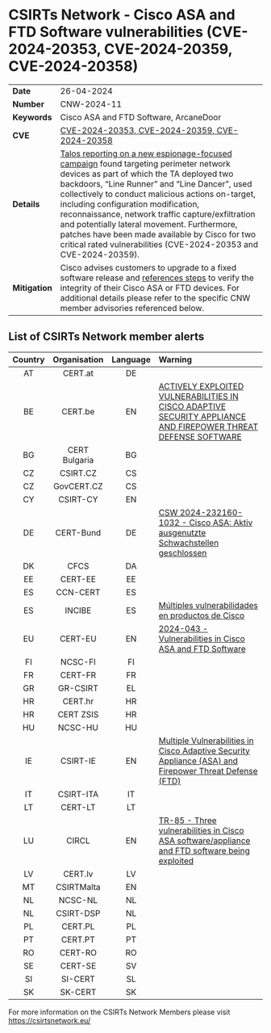# CSIRTs Network - Cisco ASA and FTD Software vulnerabilities (CVE-2024-20353, CVE-2024-20359, CVE-2024-20358)
|   |   |
|---|---|
| **Date** | 26-04-2024 |
| **Number** | CNW-2024-11 | 
| **Keywords** | Cisco ASA and FTD Software, ArcaneDoor | 
| **CVE** | [CVE-2024-20353, CVE-2024-20359, CVE-2024-20358](https://sec.cloudapps.cisco.com/security/center/resources/asa_ftd_attacks_event_response) | 
| **Details** | [Talos reporting on a new espionage-focused campaign](https://blog.talosintelligence.com/arcanedoor-new-espionage-focused-campaign-found-targeting-perimeter-network-devices/) found targeting perimeter network devices as part of which the TA deployed two backdoors, “Line Runner” and “Line Dancer”, used collectively to conduct malicious actions on-target, including configuration modification, reconnaissance, network traffic capture/exfiltration and potentially lateral movement. Furthermore, patches have been made available by Cisco for two critical rated vulnerabilities (CVE-2024-20353 and CVE-2024-20359).   |
| **Mitigation** | Cisco advises customers to upgrade to a fixed software release and [references steps](https://sec.cloudapps.cisco.com/security/center/resources/asa_ftd_attacks_event_response) to verify the integrity of their Cisco ASA or FTD devices. For additional details please refer to the specific CNW member advisories referenced below. |

## List of CSIRTs Network member alerts

| Country | Organisation | Language | Warning |
| :-----: | :----------: | :------: | :------ | 
| AT | CERT.at | DE | |
| BE | CERT.be | EN | [ACTIVELY EXPLOITED VULNERABILITIES IN CISCO ADAPTIVE SECURITY APPLIANCE AND FIREPOWER THREAT DEFENSE SOFTWARE](https://cert.be/en/advisory/warning-actively-exploited-vulnerabilities-cisco-adaptive-security-appliance-and-firepower) |
| BG | CERT Bulgaria | BG | |
| CZ | CSIRT.CZ | CS | |
| CZ | GovCERT.CZ | CS | |
| CY | CSIRT-CY | EN | |
| DE | CERT-Bund | DE | [CSW 2024-232160-1032 - Cisco ASA: Aktiv ausgenutzte Schwachstellen geschlossen](https://www.bsi.bund.de/SharedDocs/Cybersicherheitswarnungen/DE/2024/2024-232160-1032.pdf?__blob=publicationFile) |
| DK | CFCS | DA | |
| EE | CERT-EE | EE | |
| ES | CCN-CERT | ES | |
| ES | INCIBE | ES | [Múltiples vulnerabilidades en productos de Cisco](https://www.incibe.es/incibe-cert/alerta-temprana/avisos/multiples-vulnerabilidades-en-productos-de-cisco-3) |
| EU | CERT-EU | EN | [2024-043 - Vulnerabilities in Cisco ASA and FTD Software](https://cert.europa.eu/publications/security-advisories/2024-043/pdf)|
| FI | NCSC-FI | FI | |
| FR | CERT-FR | FR | |
| GR | GR-CSIRT | EL | |
| HR | CERT.hr | HR | |
| HR | CERT ZSIS | HR | |
| HU | NCSC-HU | HU | |
| IE | CSIRT-IE | EN | [Multiple Vulnerabilities in Cisco Adaptive Security Appliance (ASA) and Firepower Threat Defense (FTD)](https://www.ncsc.gov.ie/pdfs/2404260154_Multiple_Vulnerabilities_in_Cisco_ASA_and_FTD.pdf) |
| IT | CSIRT-ITA | IT | |
| LT | CERT-LT | LT | |
| LU | CIRCL | EN | [TR-85 - Three vulnerabilities in Cisco ASA software/appliance and FTD software being exploited](https://www.circl.lu/pub/tr-85/) |
| LV | CERT.lv | LV | |
| MT | CSIRTMalta | EN | |
| NL | NCSC-NL | NL | |
| NL | CSIRT-DSP | NL | |
| PL | CERT.PL | PL | |
| PT | CERT.PT | PT | |
| RO | CERT-RO | RO | |
| SE | CERT-SE | SV | |
| SI | SI-CERT | SL | |
| SK | SK-CERT | SK | |

For more information on the CSIRTs Network Members please visit https://csirtsnetwork.eu/ 
